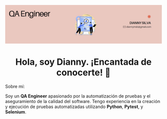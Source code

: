 ![Banner](https://github.com/Diannymisi/Diannymisi/blob/main/readmee_header.png.jpg?raw=true)

<div align="center">
  <h1>Hola, soy Dianny. ¡Encantada de conocerte! 👋</strong></h1>
</div>
Sobre mí:

Soy un **QA Engineer** apasionado por la automatización de pruebas y el aseguramiento de la calidad del software. Tengo experiencia en la creación y ejecución de pruebas automatizadas utilizando **Python**, **Pytest**, y **Selenium**.

<!--
**Diannymisi/Diannymisi** is a ✨ _special_ ✨ repository because its `README.md` (this file) appears on your GitHub profile.

Sobre mí:

Soy un **QA Engineer** apasionado por la automatización de pruebas y el aseguramiento de la calidad del software. Tengo experiencia en la creación y ejecución de pruebas automatizadas utilizando **Python**, **Pytest**, y **Selenium**.
